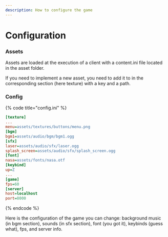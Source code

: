 ```yaml
---
description: How to configure the game
---
```


# Configuration

### Assets

Assets are loaded at the execution of a client with a content.ini file located in the asset folder.

If you need to implement a new asset, you need to add it to in the corresponding section (here texture) with a key and a path.



### Config

{% code title="config.ini" %}
```ini
[texture]
...
menu=assets/textures/buttons/menu.png
[bgm]
bgm1=assets/audio/bgm/bgm1.ogg
[sfx]
laser=assets/audio/sfx/laser.ogg
splash_screen=assets/audio/sfx/splash_screen.ogg
[font]
nasa=assets/fonts/nasa.otf
[keybind]
up=Z
...
[game]
fps=60
[server]
host=localhost
port=8000
```
{% endcode %}

Here is the configuration of the game you can change: background music (in bgm section), sounds (in sfx section), font (you got it), keybinds (guess what), fps, and server info.
